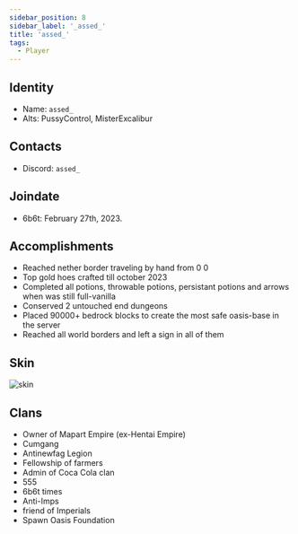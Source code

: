 ```yaml
---
sidebar_position: 8
sidebar_label: '_assed_'
title: 'assed_'
tags:
  - Player
---
```


## Identity
* Name: `assed_`
* Alts: PussyControl, MisterExcalibur

## Contacts
* Discord: `assed_`

## Joindate
* 6b6t: February 27th, 2023.


## Accomplishments
- Reached nether border traveling by hand from 0 0
- Top gold hoes crafted till october 2023
- Completed all potions, throwable potions, persistant potions and arrows when was still full-vanilla
- Conserved 2 untouched end dungeons
- Placed 90000+ bedrock blocks to create the most safe oasis-base in the server
- Reached all world borders and left a sign in all of them

## Skin
![skin](https://s.namemc.com/3d/skin/body.png?id=c87ba4da13890910&model=slim&theta=30&phi=21&time=90&width=100&height=200)

## Clans
- Owner of Mapart Empire (ex-Hentai Empire)
- Cumgang
- Antinewfag Legion
- Fellowship of farmers
- Admin of Coca Cola clan
- 555
- 6b6t times
- Anti-Imps
- friend of Imperials
- Spawn Oasis Foundation
